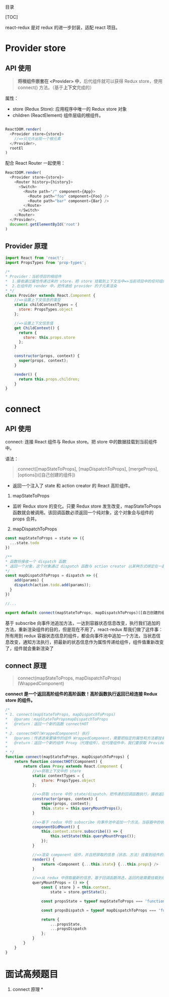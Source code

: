 目录

[TOC]



react-redux 是对 redux 的进一步封装，适配 react 项目。


# Provider store
## API 使用
> **将根组件嵌套在 \<Provider> 中**，后代组件就可以获得 Redux store，使用 connect() 方法。（基于**上下文**完成的）

属性：
- store (Redux Store): 应用程序中唯一的 Redux store 对象
- children (ReactElement) 组件层级的根组件。
```js

ReactDOM.render(
  <Provider store={store}>
    //=>只允许出现一个根元素
  </Provider>,
  rootEl
)
```
配合 React Router 一起使用：
```js
ReactDOM.render(
  <Provider store={store}>
    <Router history={history}>
      <Switch>
        <Route path="/" component={App}>
          <Route path="foo" component={Foo} />
          <Route path="bar" component={Bar} />
        </Route>
      </Switch>
    </Router>
  </Provider>,
  document.getElementById('root')
)
```

## Provider 原理
```js
import React from 'react';
import PropsTypes from 'prop-types';

/*
* Provider：当前项目的根组件
*  1.接收通过属性传递过来的 store，把 store 挂载到上下文当中=>当前项目中的任何组件，都可以通过上下文获取 redux 中的 store
*  2.在组件的 render 中，把传递给 provider 的子元素渲染
* */
class Provider extends React.Component {
    //=>设置上下文信息的类型
    static childContextTypes = {
      store: PropsTypes.object
    };

    //=>设置上下文信息值
    get ChildContext() {
      return {
        store: this.props.store
      };
    }

    constructor(props, context) {
      super(props, context);
    }

    render() {
      return this.props.children;
    }
}
```

# connect
## API 使用
connect: 连接 React 组件与 Redux store。把 store 中的数据挂载到当前组件中。


语法：
> connect([mapStateToProps], [mapDispatchToProps], [mergeProps], [options])([自己创建的组件])

- 返回一个注入了 state 和 action creator 的 React 高阶组件。

1. mapStateToProps
- 监听 Redux store 的变化。只要 Redux store 发生改变，mapStateToProps 函数就会被调用。该回调函数必须返回一个纯对象，这个对象会与组件的 props 合并。

2. mapDispatchToProps
```js
const mapStateToProps = state => ({
  ...state.todo
})

/**
* 函数将接收一个 dispatch 函数
* 返回一个对象，这个对象通过 dispatch 函数与 action creator 以某种方式绑定在一起
*/
const mapDispatchToProps = dispatch => ({
	add(params) {
    dispatch(action.todo.add(params));
  }
})

//...

export default connect(mapStateToProps, mapDispatchToProps)([自己创建的组件])
```

基于 subscribe 向事件池追加方法，一达到容器状态信息改变，执行我们追加的方法，重新渲染组件的目的，但是现在不用了，react-redux 帮我们做了这件事：所有用到 redux 容器状态信息的组件，都会向事件池中追加一个方法，当状态信息改变，通知方法执行，把最新的状态信息作为属性传递给组件，组件值重新改变了，组件就会重新渲染了



## connect 原理
> connect(mapStateToProps, mapDispatchToProps)(WrappedComponent)

**connect 是一个返回高阶组件的高阶函数！高阶函数执行返回已经连接 Redux store 的组件。**

```js
/*
* 1. connect(mapStateToProps, mapDispatchToProps)
*   @params：mapStateToPropsmapDispatchToProps
*   @return：返回一个新的函数 connectHOT
*
* 2. connectHOT(WrappedComponent) 执行
*   @params：传递进来要操作的组件 WrappedComponent，需要把指定的属性和方法都挂载到当前组件的属性上
*   @return：返回一个新的组件 Proxy（代理组件），在代理组件中，我们要获取 Provider 在上下文中存储的 store，紧接着获取 store 中的 state 和dispatch，把 mapStateToProps 和 mapDispatchToProps 回调函数执行，接收返回的结果，再把这些结果挂载到 Component 这个要操作组件的属性上
*
* */
function connect(mapStateToProps, mapDispatchToProps) {
    return function connectHOT(Component) {
        return class Proxy extends React.Component {
            //=>获取上下文中的 store
            static contextTypes = {
                store: PropsTypes.object
            };

            //=>获取 store 中的 state/dispatch，把传递的回调函数执行，接收返回的结果
            constructor(props, context) {
                super(props, context);
                this.state = this.queryMountProps();
            }

            //=>基于 redux 中的 subscribe 向事件池中追加一个方法，当容器中的状态改变，我们需要重新获取最新的状态信息，并且重新把 Component 渲染，把最新的状态信息通过属性传递给 Component
            componentDidMount() {
                this.context.store.subscribe(() => {
                    this.setState(this.queryMountProps());
                });
            }

            //=>渲染 component 组件，并且把获取的信息（状态、方法）挂载到组件的属性上
            render() {
                return <Component {...this.state} {...this.props} />
            }

            //=>从 redux 中获取最新的信息，基于回调函数筛选，返回的是需要挂载到组件属性上的信息
            queryMountProps = () => {
                const { store } = this.context,
                    state = store.getState();

                const propsState = typeof mapStateToProps === 'function' ? mapStateToProps(state) : {};

                const propsDispatch = typeof mapDispatchToProps === 'function' ? mapDispatchToProps(store.dispatch) : {};

                return {
                    ...propsState,
                    ...propsDispatch
                };
            }
        }
    }
}

```

# 面试高频题目
1. connect 原理 *


